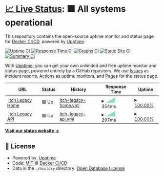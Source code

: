 # [📈 Live Status](https://deckerci.github.io/status-ci): <!--live status--> **🟩 All systems operational**

This repository contains the open-source uptime monitor and status page for [Decker CI/CD](www.deckerci.com), powered by [Upptime](https://github.com/upptime/upptime).

[![Uptime CI](https://github.com/deckerci/status-ci/workflows/Uptime%20CI/badge.svg)](https://github.com/deckerci/status-ci/actions?query=workflow%3A%22Uptime+CI%22)
[![Response Time CI](https://github.com/deckerci/status-ci/workflows/Response%20Time%20CI/badge.svg)](https://github.com/deckerci/status-ci/actions?query=workflow%3A%22Response+Time+CI%22)
[![Graphs CI](https://github.com/deckerci/status-ci/workflows/Graphs%20CI/badge.svg)](https://github.com/deckerci/status-ci/actions?query=workflow%3A%22Graphs+CI%22)
[![Static Site CI](https://github.com/deckerci/status-ci/workflows/Static%20Site%20CI/badge.svg)](https://github.com/deckerci/status-ci/actions?query=workflow%3A%22Static+Site+CI%22)
[![Summary CI](https://github.com/deckerci/status-ci/workflows/Summary%20CI/badge.svg)](https://github.com/deckerci/status-ci/actions?query=workflow%3A%22Summary+CI%22)

With [Upptime](https://upptime.js.org), you can get your own unlimited and free uptime monitor and status page, powered entirely by a GitHub repository. We use [Issues](https://github.com/deckerci/status-ci/issues) as incident reports, [Actions](https://github.com/deckerci/status-ci/actions) as uptime monitors, and [Pages](https://deckerci.github.io/status-ci) for the status page.

<!--start: status pages-->
<!-- This summary is generated by Upptime (https://github.com/upptime/upptime) -->
<!-- Do not edit this manually, your changes will be overwritten -->
<!-- prettier-ignore -->
| URL | Status | History | Response Time | Uptime |
| --- | ------ | ------- | ------------- | ------ |
| <img alt="" src="https://favicons.githubusercontent.com/derailed.one" height="13"> [Itch Legacy Home](https://derailed.one) | 🟩 Up | [itch-legacy-home.yml](https://github.com/itchci/status/commits/HEAD/history/itch-legacy-home.yml) | <details><summary><img alt="Response time graph" src="./graphs/itch-legacy-home/response-time-week.png" height="20"> 354ms</summary><br><a href="https://itchci.github.io/status/history/itch-legacy-home"><img alt="Response time 354" src="https://img.shields.io/endpoint?url=https%3A%2F%2Fraw.githubusercontent.com%2Fitchci%2Fstatus%2FHEAD%2Fapi%2Fitch-legacy-home%2Fresponse-time.json"></a><br><a href="https://itchci.github.io/status/history/itch-legacy-home"><img alt="24-hour response time 354" src="https://img.shields.io/endpoint?url=https%3A%2F%2Fraw.githubusercontent.com%2Fitchci%2Fstatus%2FHEAD%2Fapi%2Fitch-legacy-home%2Fresponse-time-day.json"></a><br><a href="https://itchci.github.io/status/history/itch-legacy-home"><img alt="7-day response time 354" src="https://img.shields.io/endpoint?url=https%3A%2F%2Fraw.githubusercontent.com%2Fitchci%2Fstatus%2FHEAD%2Fapi%2Fitch-legacy-home%2Fresponse-time-week.json"></a><br><a href="https://itchci.github.io/status/history/itch-legacy-home"><img alt="30-day response time 354" src="https://img.shields.io/endpoint?url=https%3A%2F%2Fraw.githubusercontent.com%2Fitchci%2Fstatus%2FHEAD%2Fapi%2Fitch-legacy-home%2Fresponse-time-month.json"></a><br><a href="https://itchci.github.io/status/history/itch-legacy-home"><img alt="1-year response time 354" src="https://img.shields.io/endpoint?url=https%3A%2F%2Fraw.githubusercontent.com%2Fitchci%2Fstatus%2FHEAD%2Fapi%2Fitch-legacy-home%2Fresponse-time-year.json"></a></details> | <details><summary><a href="https://itchci.github.io/status/history/itch-legacy-home">100.00%</a></summary><a href="https://itchci.github.io/status/history/itch-legacy-home"><img alt="All-time uptime 100.00%" src="https://img.shields.io/endpoint?url=https%3A%2F%2Fraw.githubusercontent.com%2Fitchci%2Fstatus%2FHEAD%2Fapi%2Fitch-legacy-home%2Fuptime.json"></a><br><a href="https://itchci.github.io/status/history/itch-legacy-home"><img alt="24-hour uptime 100.00%" src="https://img.shields.io/endpoint?url=https%3A%2F%2Fraw.githubusercontent.com%2Fitchci%2Fstatus%2FHEAD%2Fapi%2Fitch-legacy-home%2Fuptime-day.json"></a><br><a href="https://itchci.github.io/status/history/itch-legacy-home"><img alt="7-day uptime 100.00%" src="https://img.shields.io/endpoint?url=https%3A%2F%2Fraw.githubusercontent.com%2Fitchci%2Fstatus%2FHEAD%2Fapi%2Fitch-legacy-home%2Fuptime-week.json"></a><br><a href="https://itchci.github.io/status/history/itch-legacy-home"><img alt="30-day uptime 100.00%" src="https://img.shields.io/endpoint?url=https%3A%2F%2Fraw.githubusercontent.com%2Fitchci%2Fstatus%2FHEAD%2Fapi%2Fitch-legacy-home%2Fuptime-month.json"></a><br><a href="https://itchci.github.io/status/history/itch-legacy-home"><img alt="1-year uptime 100.00%" src="https://img.shields.io/endpoint?url=https%3A%2F%2Fraw.githubusercontent.com%2Fitchci%2Fstatus%2FHEAD%2Fapi%2Fitch-legacy-home%2Fuptime-year.json"></a></details>
| <img alt="" src="https://favicons.githubusercontent.com/derailed.one" height="13"> [Itch Legacy API](https://derailed.one/api) | 🟩 Up | [itch-legacy-api.yml](https://github.com/itchci/status/commits/HEAD/history/itch-legacy-api.yml) | <details><summary><img alt="Response time graph" src="./graphs/itch-legacy-api/response-time-week.png" height="20"> 297ms</summary><br><a href="https://itchci.github.io/status/history/itch-legacy-api"><img alt="Response time 297" src="https://img.shields.io/endpoint?url=https%3A%2F%2Fraw.githubusercontent.com%2Fitchci%2Fstatus%2FHEAD%2Fapi%2Fitch-legacy-api%2Fresponse-time.json"></a><br><a href="https://itchci.github.io/status/history/itch-legacy-api"><img alt="24-hour response time 297" src="https://img.shields.io/endpoint?url=https%3A%2F%2Fraw.githubusercontent.com%2Fitchci%2Fstatus%2FHEAD%2Fapi%2Fitch-legacy-api%2Fresponse-time-day.json"></a><br><a href="https://itchci.github.io/status/history/itch-legacy-api"><img alt="7-day response time 297" src="https://img.shields.io/endpoint?url=https%3A%2F%2Fraw.githubusercontent.com%2Fitchci%2Fstatus%2FHEAD%2Fapi%2Fitch-legacy-api%2Fresponse-time-week.json"></a><br><a href="https://itchci.github.io/status/history/itch-legacy-api"><img alt="30-day response time 297" src="https://img.shields.io/endpoint?url=https%3A%2F%2Fraw.githubusercontent.com%2Fitchci%2Fstatus%2FHEAD%2Fapi%2Fitch-legacy-api%2Fresponse-time-month.json"></a><br><a href="https://itchci.github.io/status/history/itch-legacy-api"><img alt="1-year response time 297" src="https://img.shields.io/endpoint?url=https%3A%2F%2Fraw.githubusercontent.com%2Fitchci%2Fstatus%2FHEAD%2Fapi%2Fitch-legacy-api%2Fresponse-time-year.json"></a></details> | <details><summary><a href="https://itchci.github.io/status/history/itch-legacy-api">100.00%</a></summary><a href="https://itchci.github.io/status/history/itch-legacy-api"><img alt="All-time uptime 100.00%" src="https://img.shields.io/endpoint?url=https%3A%2F%2Fraw.githubusercontent.com%2Fitchci%2Fstatus%2FHEAD%2Fapi%2Fitch-legacy-api%2Fuptime.json"></a><br><a href="https://itchci.github.io/status/history/itch-legacy-api"><img alt="24-hour uptime 100.00%" src="https://img.shields.io/endpoint?url=https%3A%2F%2Fraw.githubusercontent.com%2Fitchci%2Fstatus%2FHEAD%2Fapi%2Fitch-legacy-api%2Fuptime-day.json"></a><br><a href="https://itchci.github.io/status/history/itch-legacy-api"><img alt="7-day uptime 100.00%" src="https://img.shields.io/endpoint?url=https%3A%2F%2Fraw.githubusercontent.com%2Fitchci%2Fstatus%2FHEAD%2Fapi%2Fitch-legacy-api%2Fuptime-week.json"></a><br><a href="https://itchci.github.io/status/history/itch-legacy-api"><img alt="30-day uptime 100.00%" src="https://img.shields.io/endpoint?url=https%3A%2F%2Fraw.githubusercontent.com%2Fitchci%2Fstatus%2FHEAD%2Fapi%2Fitch-legacy-api%2Fuptime-month.json"></a><br><a href="https://itchci.github.io/status/history/itch-legacy-api"><img alt="1-year uptime 100.00%" src="https://img.shields.io/endpoint?url=https%3A%2F%2Fraw.githubusercontent.com%2Fitchci%2Fstatus%2FHEAD%2Fapi%2Fitch-legacy-api%2Fuptime-year.json"></a></details>

<!--end: status pages-->

[**Visit our status website →**](https://deckerci.github.io/status-ci)

## 📄 License

- Powered by: [Upptime](https://github.com/upptime/upptime)
- Code: [MIT](./LICENSE) © [Decker CI/CD](www.deckerci.com)
- Data in the `./history` directory: [Open Database License](https://opendatacommons.org/licenses/odbl/1-0/)
